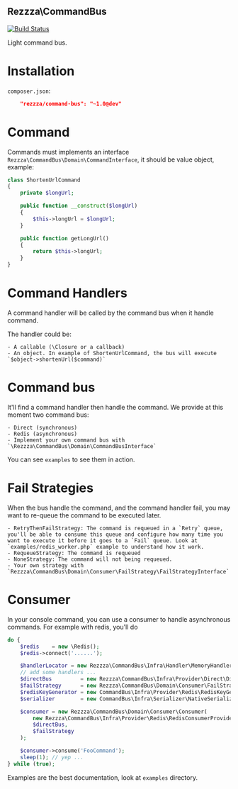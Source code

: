 Rezzza\CommandBus
-----------------

[![Build Status](https://travis-ci.org/rezzza/command-bus.svg?branch=master)](https://travis-ci.org/rezzza/command-bus)

Light command bus.

# Installation

`composer.json`:

```json
    "rezzza/command-bus": "~1.0@dev"
```

# Command

Commands must implements an interface `Rezzza\CommandBus\Domain\CommandInterface`, it should be value object, example:

```php
class ShortenUrlCommand
{
    private $longUrl;

    public function __construct($longUrl)
    {
        $this->longUrl = $longUrl;
    }

    public function getLongUrl()
    {
        return $this->longUrl;
    }
}
```

# Command Handlers

A command handler will be called by the command bus when it handle command. 

The handler could be:

    - A callable (\Closure or a callback)
    - An object. In example of ShortenUrlCommand, the bus will execute `$object->shortenUrl($command)`

# Command bus

It'll find a command handler then handle the command.
We provide at this moment two command bus:

    - Direct (synchronous)
    - Redis (asynchronous)
    - Implement your own command bus with `\Rezzza\CommandBus\Domain\CommandBusInterface`

You can see `examples` to see them in action.

# Fail Strategies

When the bus handle the command, and the command handler fail, you may want to re-queue the command to be executed later.

    - RetryThenFailStrategy: The command is requeued in a `Retry` queue, you'll be able to consume this queue and configure how many time you want to execute it before it goes to a `Fail` queue. Look at `examples/redis_worker.php` example to understand how it work.
    - RequeueStrategy: The command is requeued
    - NoneStrategy: The command will not being requeued.
    - Your own strategy with `Rezzza\CommandBus\Domain\Consumer\FailStrategy\FailStrategyInterface`

# Consumer

In your console command, you can use a consumer to handle asynchronous commands. For example with redis, you'll do

```php
do {
    $redis    = new \Redis();
    $redis->connect('......');

    $handlerLocator = new Rezzza\CommandBus\Infra\Handler\MemoryHandlerLocator();
    // add some handlers ...
    $directBus         = new Rezzza\CommandBus\Infra\Provider\Direct\DirectBus($handlerLocator);
    $failStrategy      = new Rezzza\CommandBus\Domain\Consumer\FailStrategy\NoneStrategy();
    $redisKeyGenerator = new CommandBus\Infra\Provider\Redis\RedisKeyGenerator();
    $serializer        = new CommandBus\Infra\Serializer\NativeSerializer();

    $consumer = new Rezzza\CommandBus\Domain\Consumer\Consumer(
        new Rezzza\CommandBus\Infra\Provider\Redis\RedisConsumerProvider($redis, $redisKeyGenerator, $serializer),
        $directBus,
        $failStrategy
    );

    $consumer->consume('FooCommand');
    sleep(1); // yep ...
} while (true);
```

Examples are the best documentation, look at `examples` directory.

